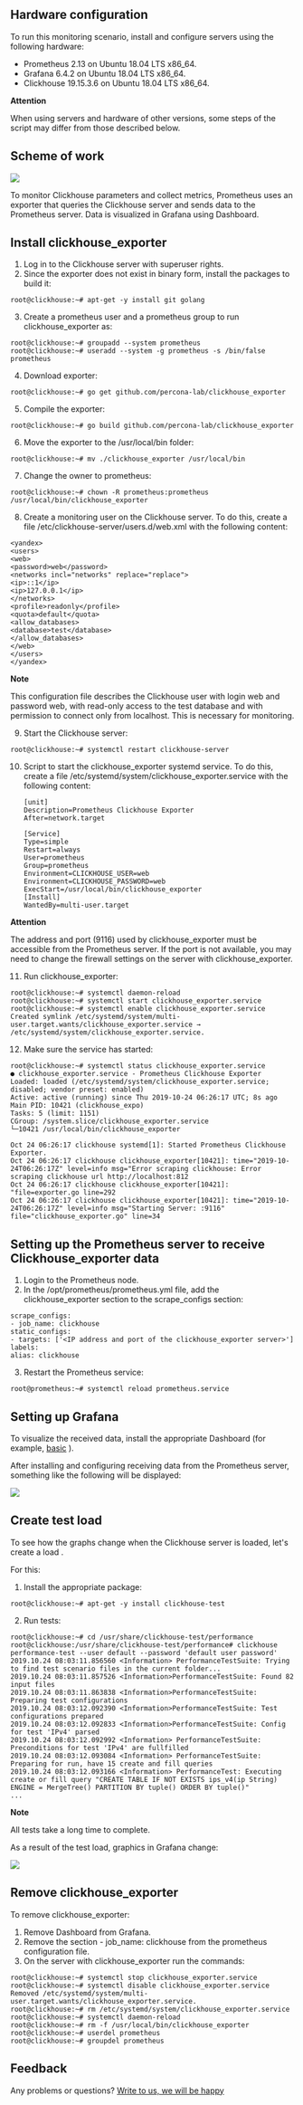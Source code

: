 ## Hardware configuration

To run this monitoring scenario, install and configure servers using the following hardware:

- Prometheus 2.13 on Ubuntu 18.04 LTS x86_64.
- Grafana 6.4.2 on Ubuntu 18.04 LTS x86_64.
- Clickhouse 19.15.3.6 on Ubuntu 18.04 LTS x86_64.

<warn>

**Attention**

When using servers and hardware of other versions, some steps of the script may differ from those described below.

</warn>

## Scheme of work

**![](./assets/1573248708605-1573248708605-png)**

To monitor Clickhouse parameters and collect metrics, Prometheus uses an exporter that queries the Clickhouse server and sends data to the Prometheus server. Data is visualized in Grafana using Dashboard.

## Install clickhouse_exporter

1. Log in to the Clickhouse server with superuser rights.
2. Since the exporter does not exist in binary form, install the packages to build it:

```
root@clickhouse:~# apt-get -y install git golang

```

3. Create a prometheus user and a prometheus group to run clickhouse_exporter as:

```
root@clickhouse:~# groupadd --system prometheus
root@clickhouse:~# useradd --system -g prometheus -s /bin/false prometheus

```

4. Download exporter:

```
root@clickhouse:~# go get github.com/percona-lab/clickhouse_exporter

```

5. Compile the exporter:

```
root@clickhouse:~# go build github.com/percona-lab/clickhouse_exporter

```

6. Move the exporter to the /usr/local/bin folder:

```
root@clickhouse:~# mv ./clickhouse_exporter /usr/local/bin

```

7. Change the owner to prometheus:

```
root@clickhouse:~# chown -R prometheus:prometheus /usr/local/bin/clickhouse_exporter

```

8. Create a monitoring user on the Clickhouse server. To do this, create a file /etc/clickhouse-server/users.d/web.xml with the following content:

```
<yandex>
<users>
<web>
<password>web</password>
<networks incl="networks" replace="replace">
<ip>::1</ip>
<ip>127.0.0.1</ip>
</networks>
<profile>readonly</profile>
<quota>default</quota>
<allow_databases>
<database>test</database>
</allow_databases>
</web>
</users>
</yandex>

```

<info>

**Note**

This configuration file describes the Clickhouse user with login web and password web, with read-only access to the test database and with permission to connect only from localhost. This is necessary for monitoring.

</info>

9. Start the Clickhouse server:

```
root@clickhouse:~# systemctl restart clickhouse-server

```

10. Script to start the clickhouse_exporter systemd service. To do this, create a file /etc/systemd/system/clickhouse_exporter.service with the following content:

    ```
    [unit]
    Description=Prometheus Clickhouse Exporter
    After=network.target

    [Service]
    Type=simple
    Restart=always
    User=prometheus
    Group=prometheus
    Environment=CLICKHOUSE_USER=web
    Environment=CLICKHOUSE_PASSWORD=web
    ExecStart=/usr/local/bin/clickhouse_exporter
    [Install]
    WantedBy=multi-user.target

    ```

<warn>

**Attention**

The address and port (9116) used by clickhouse_exporter must be accessible from the Prometheus server. If the port is not available, you may need to change the firewall settings on the server with clickhouse_exporter.

</warn>

11. Run clickhouse_exporter:

```
root@clickhouse:~# systemctl daemon-reload
root@clickhouse:~# systemctl start clickhouse_exporter.service
root@clickhouse:~# systemctl enable clickhouse_exporter.service
Created symlink /etc/systemd/system/multi-user.target.wants/clickhouse_exporter.service → /etc/systemd/system/clickhouse_exporter.service.

```

12. Make sure the service has started:

```
root@clickhouse:~# systemctl status clickhouse_exporter.service
● clickhouse_exporter.service - Prometheus Clickhouse Exporter
Loaded: loaded (/etc/systemd/system/clickhouse_exporter.service; disabled; vendor preset: enabled)
Active: active (running) since Thu 2019-10-24 06:26:17 UTC; 8s ago
Main PID: 10421 (clickhouse_expo)
Tasks: 5 (limit: 1151)
CGroup: /system.slice/clickhouse_exporter.service
└─10421 /usr/local/bin/clickhouse_exporter

Oct 24 06:26:17 clickhouse systemd[1]: Started Prometheus Clickhouse Exporter.
Oct 24 06:26:17 clickhouse clickhouse_exporter[10421]: time="2019-10-24T06:26:17Z" level=info msg="Error scraping clickhouse: Error scraping clickhouse url http://localhost:812
Oct 24 06:26:17 clickhouse clickhouse_exporter[10421]: "file=exporter.go line=292
Oct 24 06:26:17 clickhouse clickhouse_exporter[10421]: time="2019-10-24T06:26:17Z" level=info msg="Starting Server: :9116" file="clickhouse_exporter.go" line=34

```

## Setting up the Prometheus server to receive Clickhouse_exporter data

1. Login to the Prometheus node.
2. In the /opt/prometheus/prometheus.yml file, add the clickhouse_exporter section to the scrape_configs section:

```
scrape_configs:
- job_name: clickhouse
static_configs:
- targets: ['<IP address and port of the clickhouse_exporter server>']
labels:
alias: clickhouse

```

3. Restart the Prometheus service:

```
root@prometheus:~# systemctl reload prometheus.service

```

## Setting up Grafana

To visualize the received data, install the appropriate Dashboard (for example, [basic](https://grafana.com/grafana/dashboards/882) ).

After installing and configuring receiving data from the Prometheus server, something like the following will be displayed:

**[![](./assets/1573251451606-1573251451606-png)](https://hb.bizmrg.com/help-images/monitoring-with-prometheus/clickhouse-exporter/Grafana1.png)**

## Create test load

To see how the graphs change when the Clickhouse server is loaded, let's create a load .

For this:

1. Install the appropriate package:

```
root@clickhouse:~# apt-get -y install clickhouse-test

```

2. Run tests:

```
root@clickhouse:~# cd /usr/share/clickhouse-test/performance
root@clickhouse:/usr/share/clickhouse-test/performance# clickhouse performance-test --user default --password 'default user password'
2019.10.24 08:03:11.856560 <Information> PerformanceTestSuite: Trying to find test scenario files in the current folder...
2019.10.24 08:03:11.857526 <Information>PerformanceTestSuite: Found 82 input files
2019.10.24 08:03:11.863838 <Information>PerformanceTestSuite: Preparing test configurations
2019.10.24 08:03:12.092390 <Information>PerformanceTestSuite: Test configurations prepared
2019.10.24 08:03:12.092833 <Information>PerformanceTestSuite: Config for test 'IPv4' parsed
2019.10.24 08:03:12.092992 <Information> PerformanceTestSuite: Preconditions for test 'IPv4' are fullfilled
2019.10.24 08:03:12.093084 <Information> PerformanceTestSuite: Preparing for run, have 15 create and fill queries
2019.10.24 08:03:12.093166 <Information> PerformanceTest: Executing create or fill query "CREATE TABLE IF NOT EXISTS ips_v4(ip String) ENGINE = MergeTree() PARTITION BY tuple() ORDER BY tuple()"
...

```

<info>

**Note**

All tests take a long time to complete.

</info>

As a result of the test load, graphics in Grafana change:

**[![](./assets/1573251830540-1573251830540-png)](https://hb.bizmrg.com/help-images/monitoring-with-prometheus/clickhouse-exporter/Grafana_performance.png)**

## Remove clickhouse_exporter

To remove clickhouse_exporter:

1. Remove Dashboard from Grafana.
2. Remove the section - job_name: clickhouse from the prometheus configuration file.
3. On the server with clickhouse_exporter run the commands:

```
root@clickhouse:~# systemctl stop clickhouse_exporter.service
root@clickhouse:~# systemctl disable clickhouse_exporter.service
Removed /etc/systemd/system/multi-user.target.wants/clickhouse_exporter.service.
root@clickhouse:~# rm /etc/systemd/system/clickhouse_exporter.service
root@clickhouse:~# systemctl daemon-reload
root@clickhouse:~# rm -f /usr/local/bin/clickhouse_exporter
root@clickhouse:~# userdel prometheus
root@clickhouse:~# groupdel prometheus

```

## **Feedback**

Any problems or questions? [Write to us, we will be happy](https://mcs.mail.ru/help/contact-us)

